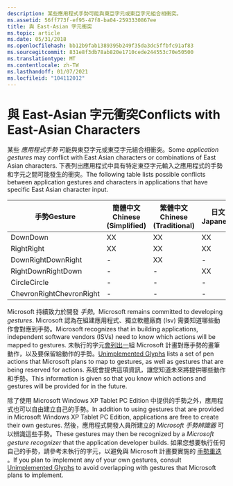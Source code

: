 ```yaml
---
description: 某些應用程式手勢可能與東亞字元或東亞字元組合相衝突。
ms.assetid: 56ff773f-ef95-47f8-ba04-2593330867ee
title: 與 East-Asian 字元衝突
ms.topic: article
ms.date: 05/31/2018
ms.openlocfilehash: bb12b9fab1389395b249f35da3dc5ffbfc91af83
ms.sourcegitcommit: 831e8f3db78ab820e1710cede244553c70e50500
ms.translationtype: MT
ms.contentlocale: zh-TW
ms.lasthandoff: 01/07/2021
ms.locfileid: "104112012"
---
```

# <a name="conflicts-with-east-asian-characters"></a><span data-ttu-id="ad0c5-103">與 East-Asian 字元衝突</span><span class="sxs-lookup"><span data-stu-id="ad0c5-103">Conflicts with East-Asian Characters</span></span>

<span data-ttu-id="ad0c5-104">某些 *應用程式手勢* 可能與東亞字元或東亞字元組合相衝突。</span><span class="sxs-lookup"><span data-stu-id="ad0c5-104">Some *application gestures* may conflict with East Asian characters or combinations of East Asian characters.</span></span> <span data-ttu-id="ad0c5-105">下表列出應用程式中具有特定東亞字元輸入之應用程式的手勢和字元之間可能發生的衝突。</span><span class="sxs-lookup"><span data-stu-id="ad0c5-105">The following table lists possible conflicts between application gestures and characters in applications that have specific East Asian character input.</span></span>



| <span data-ttu-id="ad0c5-106">手勢</span><span class="sxs-lookup"><span data-stu-id="ad0c5-106">Gesture</span></span>                 | <span data-ttu-id="ad0c5-107">簡體中文</span><span class="sxs-lookup"><span data-stu-id="ad0c5-107">Chinese (Simplified)</span></span> | <span data-ttu-id="ad0c5-108">繁體中文</span><span class="sxs-lookup"><span data-stu-id="ad0c5-108">Chinese (Traditional)</span></span> | <span data-ttu-id="ad0c5-109">日文</span><span class="sxs-lookup"><span data-stu-id="ad0c5-109">Japanese</span></span>     | <span data-ttu-id="ad0c5-110">韓文</span><span class="sxs-lookup"><span data-stu-id="ad0c5-110">Korean</span></span>       |
|-------------------------|----------------------|-----------------------|--------------|--------------|
| <span data-ttu-id="ad0c5-111">Down</span><span class="sxs-lookup"><span data-stu-id="ad0c5-111">Down</span></span><br/>         | <span data-ttu-id="ad0c5-112">X</span><span class="sxs-lookup"><span data-stu-id="ad0c5-112">X</span></span><br/>         | <span data-ttu-id="ad0c5-113">X</span><span class="sxs-lookup"><span data-stu-id="ad0c5-113">X</span></span><br/>          | <span data-ttu-id="ad0c5-114">X</span><span class="sxs-lookup"><span data-stu-id="ad0c5-114">X</span></span><br/> | <span data-ttu-id="ad0c5-115">X</span><span class="sxs-lookup"><span data-stu-id="ad0c5-115">X</span></span><br/> |
| <span data-ttu-id="ad0c5-116">Right</span><span class="sxs-lookup"><span data-stu-id="ad0c5-116">Right</span></span><br/>        | <span data-ttu-id="ad0c5-117">X</span><span class="sxs-lookup"><span data-stu-id="ad0c5-117">X</span></span><br/>         | <span data-ttu-id="ad0c5-118">X</span><span class="sxs-lookup"><span data-stu-id="ad0c5-118">X</span></span><br/>          | <span data-ttu-id="ad0c5-119">X</span><span class="sxs-lookup"><span data-stu-id="ad0c5-119">X</span></span><br/> | <span data-ttu-id="ad0c5-120">X</span><span class="sxs-lookup"><span data-stu-id="ad0c5-120">X</span></span><br/> |
| <span data-ttu-id="ad0c5-121">DownRight</span><span class="sxs-lookup"><span data-stu-id="ad0c5-121">DownRight</span></span><br/>    | -<br/>         | <span data-ttu-id="ad0c5-122">X</span><span class="sxs-lookup"><span data-stu-id="ad0c5-122">X</span></span><br/>          | -<br/> | <span data-ttu-id="ad0c5-123">X</span><span class="sxs-lookup"><span data-stu-id="ad0c5-123">X</span></span><br/> |
| <span data-ttu-id="ad0c5-124">RightDown</span><span class="sxs-lookup"><span data-stu-id="ad0c5-124">RightDown</span></span><br/>    | -<br/>         | -<br/>          | <span data-ttu-id="ad0c5-125">X</span><span class="sxs-lookup"><span data-stu-id="ad0c5-125">X</span></span><br/> | <span data-ttu-id="ad0c5-126">X</span><span class="sxs-lookup"><span data-stu-id="ad0c5-126">X</span></span><br/> |
| <span data-ttu-id="ad0c5-127">Circle</span><span class="sxs-lookup"><span data-stu-id="ad0c5-127">Circle</span></span><br/>       | -<br/>         | -<br/>          | -<br/> | <span data-ttu-id="ad0c5-128">X</span><span class="sxs-lookup"><span data-stu-id="ad0c5-128">X</span></span><br/> |
| <span data-ttu-id="ad0c5-129">ChevronRight</span><span class="sxs-lookup"><span data-stu-id="ad0c5-129">ChevronRight</span></span><br/> | -<br/>         | -<br/>          | -<br/> | <span data-ttu-id="ad0c5-130">X</span><span class="sxs-lookup"><span data-stu-id="ad0c5-130">X</span></span><br/> |



 

<span data-ttu-id="ad0c5-131">Microsoft 持續致力於開發 *手勢*。</span><span class="sxs-lookup"><span data-stu-id="ad0c5-131">Microsoft remains committed to developing *gestures*.</span></span> <span data-ttu-id="ad0c5-132">Microsoft 認為在組建應用程式、獨立軟體廠商 (Isv) 需要知道哪些動作會對應到手勢。</span><span class="sxs-lookup"><span data-stu-id="ad0c5-132">Microsoft recognizes that in building applications, independent software vendors (ISVs) need to know which actions will be mapped to gestures.</span></span> <span data-ttu-id="ad0c5-133">未執行的字元[會列出一](unimplemented-glyphs.md)組 Microsoft 計畫對應手勢的畫筆動作，以及要保留給動作的手勢。</span><span class="sxs-lookup"><span data-stu-id="ad0c5-133">[Unimplemented Glyphs](unimplemented-glyphs.md) lists a set of pen actions that Microsoft plans to map to gestures, as well as gestures that are being reserved for actions.</span></span> <span data-ttu-id="ad0c5-134">系統會提供這項資訊，讓您知道未來將提供哪些動作和手勢。</span><span class="sxs-lookup"><span data-stu-id="ad0c5-134">This information is given so that you know which actions and gestures will be provided for in the future.</span></span>

<span data-ttu-id="ad0c5-135">除了使用 Microsoft Windows XP Tablet PC Edition 中提供的手勢之外，應用程式也可以自由建立自己的手勢。</span><span class="sxs-lookup"><span data-stu-id="ad0c5-135">In addition to using gestures that are provided in Microsoft Windows XP Tablet PC Edition, applications are free to create their own gestures.</span></span> <span data-ttu-id="ad0c5-136">然後，應用程式開發人員所建立的 *Microsoft 手勢辨識器* 可以辨識這些手勢。</span><span class="sxs-lookup"><span data-stu-id="ad0c5-136">These gestures may then be recognized by a *Microsoft gesture recognizer* that the application developer builds.</span></span> <span data-ttu-id="ad0c5-137">如果您想要執行任何自己的手勢，請參考未執行的字元，以避免與 Microsoft 計畫要實施的 [手勢重迭](unimplemented-glyphs.md) 。</span><span class="sxs-lookup"><span data-stu-id="ad0c5-137">If you plan to implement any of your own gestures, consult [Unimplemented Glyphs](unimplemented-glyphs.md) to avoid overlapping with gestures that Microsoft plans to implement.</span></span>

 

 




